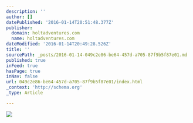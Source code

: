 ```yaml
---
description: ''
author: []
datePublished: '2016-01-14T20:51:48.377Z'
publisher:
  domain: holtadventures.com
  name: holtadventures.com
dateModified: '2016-01-14T20:49:28.526Z'
title: ''
sourcePath: _posts/2016-01-14-049c2e86-be64-457d-a705-87f9b5f87e01.md
published: true
inFeed: true
hasPage: true
inNav: false
url: 049c2e86-be64-457d-a705-87f9b5f87e01/index.html
_context: 'http://schema.org'
_type: Article

---
```

![](http://holtadventures.com/wp-content/Gallery/Laos/DSC_0170.JPG)